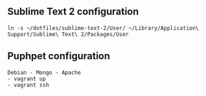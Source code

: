 ## Sublime Text 2 configuration

    ln -s ~/dotfiles/sublime-text-2/User/ ~/Library/Application\ Support/Sublime\ Text\ 2/Packages/User

## Puphpet configuration

    Debian - Mongo - Apache
    - vagrant up
    - vagrant ssh